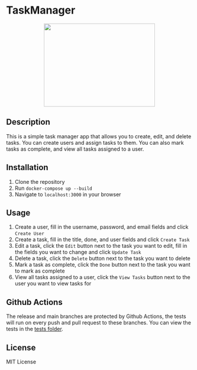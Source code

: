 # TaskManager

<p align="center">
  <img width="300" height="225" src="https://github.com/Pernam75/TaskManager/assets/58521821/6b7ef78b-ccc0-4b28-8974-93fb454de82b">
</p>

## Description

This is a simple task manager app that allows you to create, edit, and delete tasks. You can create users and assign tasks to them. You can also mark tasks as complete, and view all tasks assigned to a user.

## Installation

1. Clone the repository
2. Run `docker-compose up --build`
3. Navigate to `localhost:3000` in your browser

## Usage

1. Create a user, fill in the username, password, and email fields and click `Create User`
2. Create a task, fill in the title, done, and user fields and click `Create Task`
3. Edit a task, click the `Edit` button next to the task you want to edit, fill in the fields you want to change and click `Update Task`
4. Delete a task, click the `Delete` button next to the task you want to delete
5. Mark a task as complete, click the `Done` button next to the task you want to mark as complete
6. View all tasks assigned to a user, click the `View Tasks` button next to the user you want to view tasks for

## Github Actions

The release and main branches are protected by Github Actions, the tests will run on every push and pull request to these branches.
You can view the tests in the [tests folder](https://github.com/Pernam75/TaskManager/tree/release/tests).

## License

MIT License

